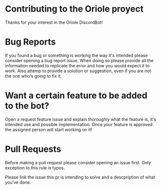 # Contributing to the Oriole proyect

Thanks for your interest in the Oriole DiscordBot!

# Bug Reports

If you found a bug or something is working the way it's intended please consider opening a bug report issue.
When doing so please provide all the information needed to replicate the error and how you would expect it to work.
Also attemp to provide a solution or suggestion, even if you are not the one who's going to fix it.

# Want a certain feature to be added to the bot?

Open a request feature issue and explain thoroughly what the feature is, it's intended use and possible implementation.
Once your feature is approved the assigned person will start working on it!

# Pull Requests

Before making a pull request please consider opening an issue first. Only exception to this rule is typos.

Please link the issue this pr is intending to solve and a descpription of what you've done.

